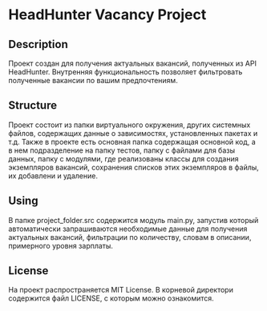 # HeadHunter Vacancy Project
## Description
Проект создан для получения актуальных вакансий, полученных из API HeadHunter.
Внутренняя функциональность позволяет фильтровать полученные вакансии по вашим предпочтениям.
## Structure
Проект состоит из папки виртуального окружения, других системных файлов, содержащих данные о зависимостях, установленных пакетах и т.д.
Также в проекте есть основная папка содержащая основной код, а в нем подразделение на папку тестов, папку с файлами для базы данных, папку с модулями, где реализованы классы для создания экземпляров вакансий, сохранения списков этих экземпляров в файлы, их добавлени и удаление.
## Using
В папке project_folder.src содержится модуль main.py, запустив который автоматически запрашиваются необходимые данные для получения актуальных вакансий, фильтрации по количеству, словам в описании, примерного уровня зарплаты.
## License
На проект распространяется MIT License. В корневой директори содержится файл LICENSE, с которым можно ознакомится.
